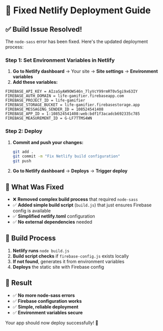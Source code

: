 # 🚀 Fixed Netlify Deployment Guide

## ✅ Build Issue Resolved!

The `node-sass` error has been fixed. Here's the updated deployment process:

### Step 1: Set Environment Variables in Netlify

1. **Go to Netlify dashboard** → Your site → **Site settings** → **Environment variables**
2. **Add these variables:**

```
FIREBASE_API_KEY = AIzaSyAW9OWS46n_7lyVcY99rmRT0v5gi9x63IY
FIREBASE_AUTH_DOMAIN = life-gamifier.firebaseapp.com
FIREBASE_PROJECT_ID = life-gamifier
FIREBASE_STORAGE_BUCKET = life-gamifier.firebasestorage.app
FIREBASE_MESSAGING_SENDER_ID = 108524541408
FIREBASE_APP_ID = 1:108524541408:web:bdf1f3acadcb692335c785
FIREBASE_MEASUREMENT_ID = G-LF7TTMS4WN
```

### Step 2: Deploy

1. **Commit and push your changes:**
   ```bash
   git add .
   git commit -m "Fix Netlify build configuration"
   git push
   ```

2. **Go to Netlify dashboard** → **Deploys** → **Trigger deploy**

## 🔧 What Was Fixed

- ❌ **Removed complex build process** that required `node-sass`
- ✅ **Added simple build script** (`build.js`) that just ensures Firebase config is available
- ✅ **Simplified netlify.toml** configuration
- ✅ **No external dependencies** needed

## 📁 Build Process

1. **Netlify runs** `node build.js`
2. **Build script checks** if `firebase-config.js` exists locally
3. **If not found**, generates it from environment variables
4. **Deploys** the static site with Firebase config

## 🎯 Result

- ✅ **No more node-sass errors**
- ✅ **Firebase configuration works**
- ✅ **Simple, reliable deployment**
- ✅ **Environment variables secure**

Your app should now deploy successfully! 🎉
